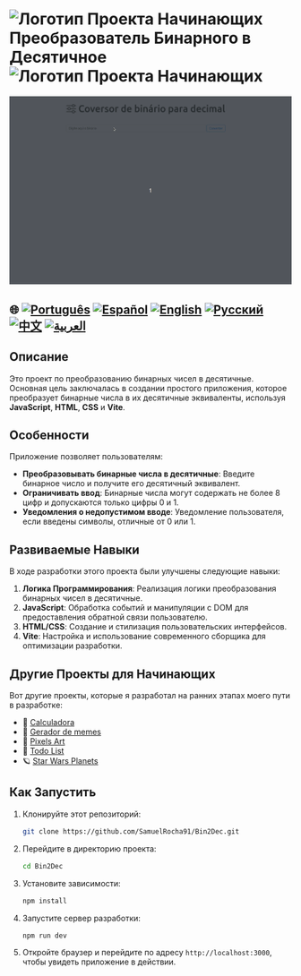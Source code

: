 # ![Логотип Проекта Начинающих](https://img.icons8.com/emoji/48/000000/star-emoji.png) Преобразователь Бинарного в Десятичное ![Логотип Проекта Начинающих](https://img.icons8.com/emoji/48/000000/star-emoji.png)

![Демонстрация](./gifs/conversor.gif)


## 🌐 [![Português](https://img.shields.io/badge/Português-green)](https://github.com/SamuelRocha91/Bin2Dec/blob/main/README.md) [![Español](https://img.shields.io/badge/Español-yellow)](https://github.com/SamuelRocha91/Bin2Dec/blob/main/README_es.md) [![English](https://img.shields.io/badge/English-blue)](https://github.com/SamuelRocha91/Bin2Dec/blob/main/README_en.md) [![Русский](https://img.shields.io/badge/Русский-lightgrey)](https://github.com/SamuelRocha91/Bin2Dec/blob/main/README_ru.md) [![中文](https://img.shields.io/badge/中文-red)](https://github.com/SamuelRocha91/Bin2Dec/blob/main/README_ch.md) [![العربية](https://img.shields.io/badge/العربية-orange)](https://github.com/SamuelRocha91/Bin2Dec/blob/main/README_ar.md)

## Описание

Это проект по преобразованию бинарных чисел в десятичные. Основная цель заключалась в создании простого приложения, которое преобразует бинарные числа в их десятичные эквиваленты, используя **JavaScript**, **HTML**, **CSS** и **Vite**.

## Особенности

Приложение позволяет пользователям:

- **Преобразовывать бинарные числа в десятичные**: Введите бинарное число и получите его десятичный эквивалент.
- **Ограничивать ввод**: Бинарные числа могут содержать не более 8 цифр и допускаются только цифры 0 и 1.
- **Уведомления о недопустимом вводе**: Уведомление пользователя, если введены символы, отличные от 0 или 1.

## Развиваемые Навыки

В ходе разработки этого проекта были улучшены следующие навыки:

1. **Логика Программирования**: Реализация логики преобразования бинарных чисел в десятичные.
2. **JavaScript**: Обработка событий и манипуляции с DOM для предоставления обратной связи пользователю.
3. **HTML/CSS**: Создание и стилизация пользовательских интерфейсов.
4. **Vite**: Настройка и использование современного сборщика для оптимизации разработки.

## Другие Проекты для Начинающих

Вот другие проекты, которые я разработал на ранних этапах моего пути в разработке:

- 🧮 [Calculadora](https://github.com/SamuelRocha91/calculator/blob/main/README_ru.md)
- 🦖 [Gerador de memes](https://github.com/SamuelRocha91/memeGenerator/blob/main/README_ru.md)
- 🎨 [Pixels Art](https://github.com/SamuelRocha91/PixelsArt/blob/main/README_ru.md)
- 📝 [Todo List](https://github.com/SamuelRocha91/TodoList/blob/main/README_ru.md)
- 🪐 [Star Wars Planets](https://github.com/SamuelRocha91/javascriptStarWarsPlanets)

## Как Запустить

1. Клонируйте этот репозиторий:
   ```bash
   git clone https://github.com/SamuelRocha91/Bin2Dec.git
   ```
2. Перейдите в директорию проекта:
   ```bash
   cd Bin2Dec
   ```
3. Установите зависимости:
   ```bash
   npm install
   ```
4. Запустите сервер разработки:
   ```bash
   npm run dev
   ```
5. Откройте браузер и перейдите по адресу `http://localhost:3000`, чтобы увидеть приложение в действии.

